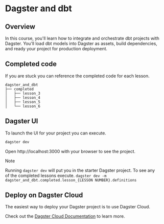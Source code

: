 # Dagster and dbt

## Overview

In this course, you'll learn how to integrate and orchestrate dbt projects with Dagster. You'll load dbt models into Dagster as assets, build dependencies, and ready your project for production deployment.

## Completed code

If you are stuck you can reference the completed code for each lesson.

```
dagster_and_dbt
├── completed
│   ├── lesson_3
│   ├── lesson_4
│   ├── lesson_5
│   └── lesson_6
```

## Dagster UI

To launch the UI for your project you can execute.

```bash
dagster dev
```

Open http://localhost:3000 with your browser to see the project.

> [!NOTE]
> Running `dagster dev` will put you in the starter Dagster project. To see any of the completed lessons execute.
> `dagster dev -m dagster_and_dbt.completed.lesson_{LESSON NUMBER}.definitions`

## Deploy on Dagster Cloud

The easiest way to deploy your Dagster project is to use Dagster Cloud.

Check out the [Dagster Cloud Documentation](https://docs.dagster.cloud) to learn more. 